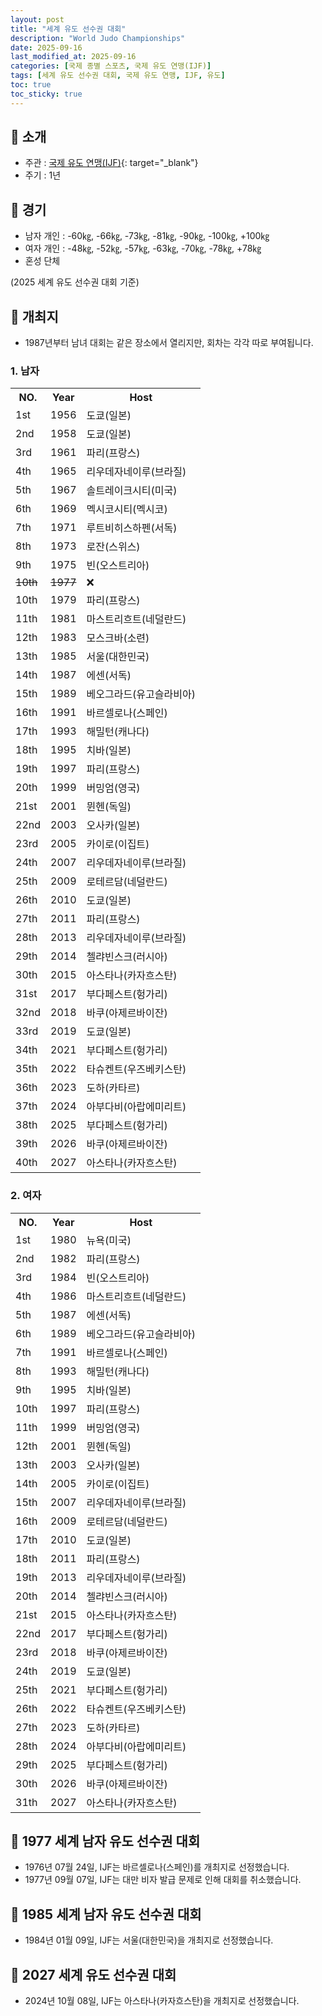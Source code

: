 ```yaml
---
layout: post
title: "세계 유도 선수권 대회"
description: "World Judo Championships"
date: 2025-09-16
last_modified_at: 2025-09-16
categories: [국제 종별 스포츠, 국제 유도 연맹(IJF)]
tags: [세계 유도 선수권 대회, 국제 유도 연맹, IJF, 유도]
toc: true
toc_sticky: true
---
```

## 📜 소개
* 주관 : [국제 유도 연맹(IJF)](https://www.ijf.org/){: target="_blank"}
* 주기 : 1년

## 📜 경기
* 남자 개인 : -60㎏, -66㎏, -73㎏, -81㎏, -90㎏, -100㎏, +100㎏
* 여자 개인 : -48㎏, -52㎏, -57㎏, -63㎏, -70㎏, -78㎏, +78㎏
* 혼성 단체

(2025 세계 유도 선수권 대회 기준)

## 📜 개최지
* 1987년부터 남녀 대회는 같은 장소에서 열리지만, 회차는 각각 따로 부여됩니다.

### 1. 남자

<html>

<head>
    <meta charset="UTF-8">
</head>

<body>
    <table>
        <tr class="header-row">
            <th class="col-no">NO.</th>
            <th class="col-year">Year</th>
            <th class="col-host">Host</th>
        </tr>
        <tr>
            <td>1st</td>
            <td>1956</td>
            <td>도쿄(일본)</td>
        </tr>
        <tr>
            <td>2nd</td>
            <td>1958</td>
            <td>도쿄(일본)</td>
        </tr>
        <tr>
            <td>3rd</td>
            <td>1961</td>
            <td>파리(프랑스)</td>
        </tr>
        <tr>
            <td>4th</td>
            <td>1965</td>
            <td>리우데자네이루(브라질)</td>
        </tr>
        <tr>
            <td>5th</td>
            <td>1967</td>
            <td>솔트레이크시티(미국)</td>
        </tr>
        <tr>
            <td>6th</td>
            <td>1969</td>
            <td>멕시코시티(멕시코)</td>
        </tr>
        <tr>
            <td>7th</td>
            <td>1971</td>
            <td>루트비히스하펜(서독)</td>
        </tr>
        <tr>
            <td>8th</td>
            <td>1973</td>
            <td>로잔(스위스)</td>
        </tr>
        <tr>
            <td>9th</td>
            <td>1975</td>
            <td>빈(오스트리아)</td>
        </tr>
        <tr>
            <td><del>10th</del></td>
            <td><del>1977</del></td>
            <td>❌</td>
        </tr>
        <tr>
            <td>10th</td>
            <td>1979</td>
            <td>파리(프랑스)</td>
        </tr>
        <tr>
            <td>11th</td>
            <td>1981</td>
            <td>마스트리흐트(네덜란드)</td>
        </tr>
        <tr>
            <td>12th</td>
            <td>1983</td>
            <td>모스크바(소련)</td>
        </tr>
        <tr>
            <td><span class="korea-host">13th</span></td>
            <td><span class="korea-host">1985</span></td>
            <td><span class="korea-host">서울(대한민국)</span></td>
        </tr>
        <tr>
            <td>14th</td>
            <td>1987</td>
            <td>에센(서독)</td>
        </tr>
        <tr>
            <td>15th</td>
            <td>1989</td>
            <td>베오그라드(유고슬라비아)</td>
        </tr>
        <tr>
            <td>16th</td>
            <td>1991</td>
            <td>바르셀로나(스페인)</td>
        </tr>
        <tr>
            <td>17th</td>
            <td>1993</td>
            <td>해밀턴(캐나다)</td>
        </tr>
        <tr>
            <td>18th</td>
            <td>1995</td>
            <td>치바(일본)</td>
        </tr>
        <tr>
            <td>19th</td>
            <td>1997</td>
            <td>파리(프랑스)</td>
        </tr>
        <tr>
            <td>20th</td>
            <td>1999</td>
            <td>버밍엄(영국)</td>
        </tr>
        <tr>
            <td>21st</td>
            <td>2001</td>
            <td>뮌헨(독일)</td>
        </tr>
        <tr>
            <td>22nd</td>
            <td>2003</td>
            <td>오사카(일본)</td>
        </tr>
        <tr>
            <td>23rd</td>
            <td>2005</td>
            <td>카이로(이집트)</td>
        </tr>
        <tr>
            <td>24th</td>
            <td>2007</td>
            <td>리우데자네이루(브라질)</td>
        </tr>
        <tr>
            <td>25th</td>
            <td>2009</td>
            <td>로테르담(네덜란드)</td>
        </tr>
        <tr>
            <td>26th</td>
            <td>2010</td>
            <td>도쿄(일본)</td>
        </tr>
        <tr>
            <td>27th</td>
            <td>2011</td>
            <td>파리(프랑스)</td>
        </tr>
        <tr>
            <td>28th</td>
            <td>2013</td>
            <td>리우데자네이루(브라질)</td>
        </tr>
        <tr>
            <td>29th</td>
            <td>2014</td>
            <td>첼랴빈스크(러시아)</td>
        </tr>
        <tr>
            <td>30th</td>
            <td>2015</td>
            <td>아스타나(카자흐스탄)</td>
        </tr>
        <tr>
            <td>31st</td>
            <td>2017</td>
            <td>부다페스트(헝가리)</td>
        </tr>
        <tr>
            <td>32nd</td>
            <td>2018</td>
            <td>바쿠(아제르바이잔)</td>
        </tr>
        <tr>
            <td>33rd</td>
            <td>2019</td>
            <td>도쿄(일본)</td>
        </tr>
        <tr>
            <td>34th</td>
            <td>2021</td>
            <td>부다페스트(헝가리)</td>
        </tr>
        <tr>
            <td>35th</td>
            <td>2022</td>
            <td>타슈켄트(우즈베키스탄)</td>
        </tr>
        <tr>
            <td>36th</td>
            <td>2023</td>
            <td>도하(카타르)</td>
        </tr>
        <tr>
            <td>37th</td>
            <td>2024</td>
            <td>아부다비(아랍에미리트)</td>
        </tr>
        <tr>
            <td>38th</td>
            <td>2025</td>
            <td>부다페스트(헝가리)</td>
        </tr>
        <tr>
            <td>39th</td>
            <td>2026</td>
            <td>바쿠(아제르바이잔)</td>
        </tr>
        <tr>
            <td>40th</td>
            <td>2027</td>
            <td>아스타나(카자흐스탄)</td>
        </tr>
    </table>
</body>

</html>

### 2. 여자

<html>

<head>
    <meta charset="UTF-8">
</head>

<body>
    <table>
        <tr class="header-row">
            <th class="col-no">NO.</th>
            <th class="col-year">Year</th>
            <th class="col-host">Host</th>
        </tr>
        <tr>
            <td>1st</td>
            <td>1980</td>
            <td>뉴욕(미국)</td>
        </tr>
        <tr>
            <td>2nd</td>
            <td>1982</td>
            <td>파리(프랑스)</td>
        </tr>
        <tr>
            <td>3rd</td>
            <td>1984</td>
            <td>빈(오스트리아)</td>
        </tr>
        <tr>
            <td>4th</td>
            <td>1986</td>
            <td>마스트리흐트(네덜란드)</td>
        </tr>
        <tr>
            <td>5th</td>
            <td>1987</td>
            <td>에센(서독)</td>
        </tr>
        <tr>
            <td>6th</td>
            <td>1989</td>
            <td>베오그라드(유고슬라비아)</td>
        </tr>
        <tr>
            <td>7th</td>
            <td>1991</td>
            <td>바르셀로나(스페인)</td>
        </tr>
        <tr>
            <td>8th</td>
            <td>1993</td>
            <td>해밀턴(캐나다)</td>
        </tr>
        <tr>
            <td>9th</td>
            <td>1995</td>
            <td>치바(일본)</td>
        </tr>
        <tr>
            <td>10th</td>
            <td>1997</td>
            <td>파리(프랑스)</td>
        </tr>
        <tr>
            <td>11th</td>
            <td>1999</td>
            <td>버밍엄(영국)</td>
        </tr>
        <tr>
            <td>12th</td>
            <td>2001</td>
            <td>뮌헨(독일)</td>
        </tr>
        <tr>
            <td>13th</td>
            <td>2003</td>
            <td>오사카(일본)</td>
        </tr>
        <tr>
            <td>14th</td>
            <td>2005</td>
            <td>카이로(이집트)</td>
        </tr>
        <tr>
            <td>15th</td>
            <td>2007</td>
            <td>리우데자네이루(브라질)</td>
        </tr>
        <tr>
            <td>16th</td>
            <td>2009</td>
            <td>로테르담(네덜란드)</td>
        </tr>
        <tr>
            <td>17th</td>
            <td>2010</td>
            <td>도쿄(일본)</td>
        </tr>
        <tr>
            <td>18th</td>
            <td>2011</td>
            <td>파리(프랑스)</td>
        </tr>
        <tr>
            <td>19th</td>
            <td>2013</td>
            <td>리우데자네이루(브라질)</td>
        </tr>
        <tr>
            <td>20th</td>
            <td>2014</td>
            <td>첼랴빈스크(러시아)</td>
        </tr>
        <tr>
            <td>21st</td>
            <td>2015</td>
            <td>아스타나(카자흐스탄)</td>
        </tr>
        <tr>
            <td>22nd</td>
            <td>2017</td>
            <td>부다페스트(헝가리)</td>
        </tr>
        <tr>
            <td>23rd</td>
            <td>2018</td>
            <td>바쿠(아제르바이잔)</td>
        </tr>
        <tr>
            <td>24th</td>
            <td>2019</td>
            <td>도쿄(일본)</td>
        </tr>
        <tr>
            <td>25th</td>
            <td>2021</td>
            <td>부다페스트(헝가리)</td>
        </tr>
        <tr>
            <td>26th</td>
            <td>2022</td>
            <td>타슈켄트(우즈베키스탄)</td>
        </tr>
        <tr>
            <td>27th</td>
            <td>2023</td>
            <td>도하(카타르)</td>
        </tr>
        <tr>
            <td>28th</td>
            <td>2024</td>
            <td>아부다비(아랍에미리트)</td>
        </tr>
        <tr>
            <td>29th</td>
            <td>2025</td>
            <td>부다페스트(헝가리)</td>
        </tr>
        <tr>
            <td>30th</td>
            <td>2026</td>
            <td>바쿠(아제르바이잔)</td>
        </tr>
        <tr>
            <td>31th</td>
            <td>2027</td>
            <td>아스타나(카자흐스탄)</td>
        </tr>
    </table>
</body>

</html>

## 📜 1977 세계 남자 유도 선수권 대회
* 1976년 07월 24일, IJF는 바르셀로나(스페인)를 개최지로 선정했습니다.
* 1977년 09월 07일, IJF는 대만 비자 발급 문제로 인해 대회를 취소했습니다.

## 📜 1985 세계 남자 유도 선수권 대회
* 1984년 01월 09일, IJF는 <span class="korea-host">서울(대한민국)</span>을 개최지로 선정했습니다.

## 📜 2027 세계 유도 선수권 대회
* 2024년 10월 08일, IJF는 <span class="foreign-host">아스타나(카자흐스탄)</span>을 개최지로 선정했습니다.
